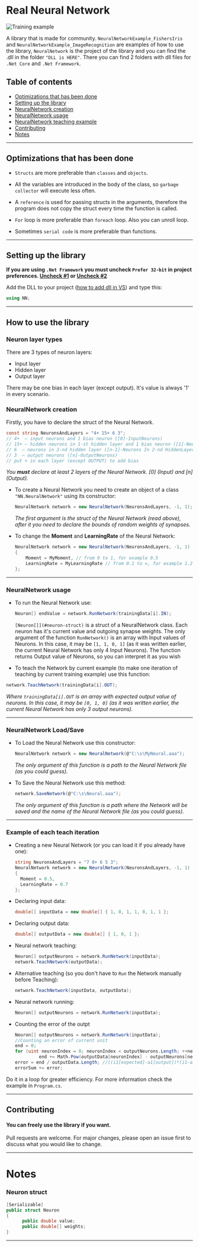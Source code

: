 # Real Neural Network

![Training example](https://github.com/C-Coretex/Little-NeuralNetwork-Library/blob/master/NeuralNetworkExample_FishersIris/TrainingAndTest/TrainingPhoto.png)

A library that is made for community. `NeuralNetworkExample_FishersIris` and `NeuralNetworkExample_ImageRecognition` are examples of how to use the library, `NeuralNetwork` is the project of the library and you can find the .dll in the folder `"DLL is HERE"`. There you can find 2 folders with dll files for `.Net Core` and `.Net Framework`.

## Table of contents

* [Optimizations that has been done](#optimizations-that-has-been-done)
* [Setting up the library](#setting-up-the-library)
* [NeuralNetwork creation](#neuralnetwork-creation)
* [NeuralNetwork usage](#neuralnetwork-usage)
* [NeuralNetwork teaching example](#example-of-each-teach-iteration)
* [Contributing](#contributing)
* [Notes](#notes)

---

## Optimizations that has been done

- `Structs` are more preferable than `classes` and `objects`.

- All the variables are introduced in the body of the class, so `garbage collector` will execute less often.

- A `reference` is used for passing structs in the arguments, therefore the program does not copy the struct every time the function is called.

- `For` loop is more preferable than `foreach` loop. Also you can unroll loop.

- Sometimes `serial code` is more preferable than functions.

---

## Setting up the library

**If you are using `.Net Framework` you must uncheck `Prefer 32-bit` in project preferences. [Uncheck #1](https://www.neovolve.com/2015/07/31/disable-prefer-32-bit/) or [Uncheck #2](https://www.codeofclimber.ru/2015/make-sure-prefer-32-bit-option-is-turned-off-for-net-4-5-executables/)**

Add the DLL to your project ([how to add dll in VS](https://www.c-sharpcorner.com/UploadFile/1e050f/creating-and-using-dll-class-library-in-C-Sharp/)) and type this:

```C#
using NN;
```

---

## How to use the library

### Neuron layer types

There are 3 types of neuron layers:

* Input layer
* Hidden layer
* Output layer

There may be one bias in each layer (except output). It's value is always '1' in every scenario. 

### NeuralNetwork creation

Firstly, you have to declare the struct of the Neural Network.

```C#
const string NeuronsAndLayers = "4+ 15+ 6 3"; 
// 4+  — input neurons and 1 bias neuron ([0]-InputNeurons)
// 15+ — hidden neurons in 1-st hidden layer and 1 bias neuron ([1]-Neurons In 1-st HiddenLayer) ([..])
// 6  — neurons in 2-nd hidden layer ([n-1]-Neurons In 2-nd HiddenLayer)
// 3  — output neurons ([n]-OutputNeurons)
// put + in each layer (except OUTPUT) to add bias
```

*You **must** declare at least 2 layers of the Neural Network. [0] (Input) and [n] (Output).*

- To create a Neural Network you need to create an object of a class `"NN.NeuralNetwork"` using its constructor:
  
  ```C#
  NeuralNetwork network = new NeuralNetwork(NeuronsAndLayers, -1, 1);
  ```
  
  *The first argument is the struct of the Neural Network (read above), after it you need to declare the bounds of random weights of synapses.*

- To change the **Moment** and **LearningRate** of the Neural Network:
  
  ```C#
  NeuralNetwork network = new NeuralNetwork(NeuronsAndLayers, -1, 1)
  {
      Moment = MyMoment, // from 0 to 1, for example 0.5
      LearningRate = MyLearningRate // from 0.1 to ∞, for example 1.2
  };
  ```

---

### NeuralNetwork usage

- To run the Neural Network use:
  
  ```C#
  Neuron[] endValue = network.RunNetwork(trainingData[i].IN);
  ```
  
  `[Neuron[]](#neuron-struct)` is a struct of a NeuralNetwork class. Each neuron has it's current value and outgoing synapse weights.
  The only argument of the function `RunNetwork()` is an array with Input values of Neurons. In this case, it may be `[1, 1, 0, 1]` (as it was written earlier, the current Neural Network has only 4 Input Neurons).
  The function returns Output value of Neurons, so you can interpret it as you wish

- To teach the Network by current example (to make one iteration of teaching by current training example) use this function:

```C#
network.TeachNetwork(trainingData[i].OUT);
```

*Where `trainingData[i].OUT` is an array with expected output value of neurons. In this case, it may be `[0, 1, 0]` (as it was written earlier, the current Neural Network has only 3 output neurons).*

---

### NeuralNetwork Load/Save

- To Load the Neural Network use this constructor:
  
  ```C#
  NeuralNetwork network = new NeuralNetwork(@"C:\s\MyNeural.aaa");
  ```
  
  *The only argument of this function is a path to the Neural Network file (as you could guess).*

- To Save the Neural Network use this method:
  
  ```C#
  network.SaveNetwork(@"C:\s\Neural.aaa");
  ```
  
  *The only argument of this function is a path where the Network will be saved and the name of the Neural Network file (as you could guess).*

---

### Example of each teach iteration

- Creating a new Neural Network (or you can load it if you already have one):
  
  ```C#
  string NeuronsAndLayers = "7 8+ 6 5 3";
  NeuralNetwork network = new NeuralNetwork(NeuronsAndLayers, -1, 1)
  {
    Moment = 0.5,
    LearningRate = 0.7
  };
  ```

- Declaring input data:
  
  ```C#
  double[] inputData = new double[] { 1, 0, 1, 1, 0, 1, 1 };
  ```

- Declaring output data:
  
  ```C#
  double[] outputData = new double[] { 1, 0, 1 };
  ```

- Neural network teaching:
  
  ```C#
  Neuron[] outputNeurons = network.RunNetwork(inputData);
  network.TeachNetwork(outputData);
  ```

- Alternative teaching (so you don't have to `Run` the Network manually before Teaching):
  
  ```C#
  network.TeachNetwork(inputData, outputData);
  ```

- Neural network running:
  
  ```C#
  Neuron[] outputNeurons = network.RunNetwork(inputData);
  ```

- Counting the error of the outpt
  
  ```C#
  Neuron[] outputNeurons = network.RunNetwork(inputData);
  //Counting an error of current unit
  end = 0;
  for (uint neuronIndex = 0; neuronIndex < outputNeurons.Length; ++neuronIndex)
           end += Math.Pow(outputData[neuronIndex] - outputNeurons[neuronIndex].value, 2);
  error = end / outputData.Length; //((i1[expected]-a1[output])*(i1-a1)+...+(in-an)*(in-an))/n
  errorSum += error;
  ```
  
Do it in a loop for greater efficiency. For more information check the example in `Program.cs`.

---

## Contributing
#### You can freely use the library if you want.

Pull requests are welcome. For major changes, please open an issue first to discuss what you would like to change.

---

# Notes

### Neuron struct

```C#
[Serializable]
public struct Neuron
{
      public double value;
      public double[] weights;
}
```

---
